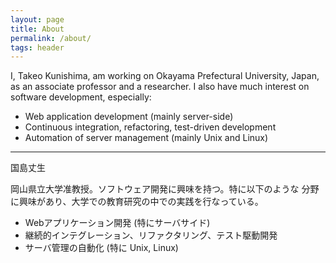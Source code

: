 ```yaml
---
layout: page
title: About
permalink: /about/
tags: header
---
```

I, Takeo Kunishima, am working on Okayama Prefectural University, Japan, 
as an associate professor and a researcher.  I also have much interest
on software development, especially:

- Web application development (mainly server-side)
- Continuous integration, refactoring, test-driven development
- Automation of server management (mainly Unix and Linux)

------------------

国島丈生

岡山県立大学准教授。ソフトウェア開発に興味を持つ。特に以下のような
分野に興味があり、大学での教育研究の中での実践を行なっている。

- Webアプリケーション開発 (特にサーバサイド)
- 継続的インテグレーション、リファクタリング、テスト駆動開発
- サーバ管理の自動化 (特に Unix, Linux)
